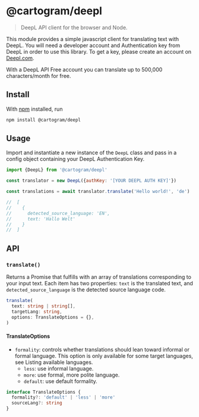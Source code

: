 # @cartogram/deepl

> DeepL API client for the browser and Node.

This module provides a simple javascript client for translating text with DeepL. You will need a developer account and Authentication key from DeepL in order to use this library. To get a key, please create an account on [Deepl.com](https://www.deepl.com/pro/change-plan?utm_source=github&utm_medium=github-cartogram#developer).

With a DeepL API Free account you can translate up to 500,000 characters/month for free.

## Install

With [npm](https://npmjs.org/) installed, run

```bash
npm install @cartogram/deepl
```

## Usage

Import and instantiate a new instance of the `DeepL` class and pass in a config object containing your DeepL Authentication Key.

```js
import {DeepL} from '@cartogram/deepl'

const translator = new DeepL({authKey: '[YOUR DEEPL AUTH KEY]'})

const translations = await translator.translate('Hello world!', 'de')

//  [
//    {
//      detected_source_language: 'EN',
//      text: 'Hallo Welt'
//    }
//  ]
```

## API

### `translate()`

Returns a Promise that fulfills with an array of translations corresponding to your input text. Each item has two properties: `text` is the translated text, and `detected_source_language` is the detected source language code.

```ts
translate(
  text: string | string[],
  targetLang: string,
  options: TranslateOptions = {},
)
```

#### TranslateOptions

- `formality`: controls whether translations should lean toward informal or formal language. This option is only available for some target languages, see Listing available languages.
  - `less`: use informal language.
  - `more`: use formal, more polite language.
  - `default`: use default formality.

```ts
interface TranslateOptions {
  formality?: 'default' | 'less' | 'more'
  sourceLang?: string
}
```
